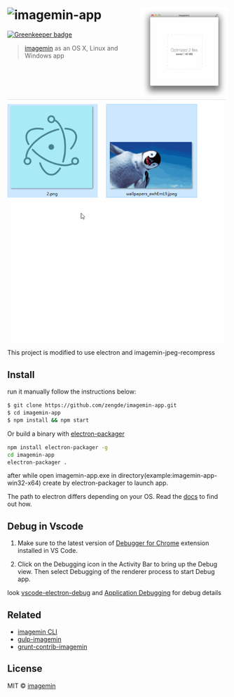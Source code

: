 # <img src="https://cloud.githubusercontent.com/assets/709159/2954693/97fa771a-da76-11e3-90ac-07fbc5ca943f.png" alt="imagemin-app"> <img src="media/screenshot.png" width="200" align="right">

[![Greenkeeper badge](https://badges.greenkeeper.io/zengde/imagemin-app.svg)](https://greenkeeper.io/)

> [imagemin](https://github.com/imagemin/imagemin-app) as an OS X, Linux and Windows app


<img src='media/sc.gif'>
This project is modified to use electron
and imagemin-jpeg-recompress 

## Install

run it manually follow the instructions below:

```sh
$ git clone https://github.com/zengde/imagemin-app.git
$ cd imagemin-app
$ npm install && npm start
```

Or build a binary with [electron-packager](https://github.com/electron-userland/electron-packager
)
```sh
npm install electron-packager -g
cd imagemin-app
electron-packager . 
```
after while open imagemin-app.exe in directory(example:imagemin-app-win32-x64) create by electron-packager to launch app.

The path to electron differs depending on your OS. Read the [docs](https://github.com/electron/electron/blob/master/docs/tutorial/quick-start.md)
to find out how.

## Debug in Vscode

1. Make sure to the latest version of [Debugger for Chrome](https://marketplace.visualstudio.com/items?itemName=msjsdiag.debugger-for-chrome) extension installed in VS Code.

2. Click on the Debugging icon in the Activity Bar to bring up the Debug view.
Then select Debugging of the renderer process to start Debug app.

look [vscode-electron-debug](https://github.com/octref/vscode-electron-debug/blob/master/README.md) and [Application Debugging](https://github.com/electron/electron/blob/master/docs/tutorial/application-debugging.md) for debug details

## Related

- [imagemin CLI](https://github.com/kevva/imagemin#cli)
- [gulp-imagemin](https://github.com/sindresorhus/gulp-imagemin)
- [grunt-contrib-imagemin](https://github.com/gruntjs/grunt-contrib-imagemin)


## License

MIT © [imagemin](https://github.com/imagemin)
